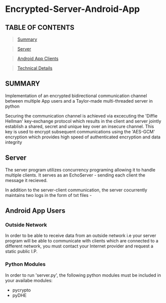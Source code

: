 # Encrypted-Server-Android-App

## TABLE OF CONTENTS

> [ Summary ](#sum)

> [ Server ](#server)

> [ Android App Clients ](#client)

> [ Technical Details ](#tech)


<a name="sum"></a>
## SUMMARY


Implementation of an encrypted bidirectional communication channel between multiple App users and a Taylor-made multi-threaded server in python


Securing the communication channel is achieved via excecuting the 'Diffie Hellman' key-exchange protocol which results in the client and server jointly establish a shared, secret and unique key over an insecure channel. This key is used to encrypt subsequent communications using the 'AES-GCM' encryption which provides high speed of authenticated encryption and data integrity



<a name="AERVER"></a>
## Server

The server program utilizes concurrency programing allowing it to handle multiple clients. It serves as an EchoServer - sending each client the message it 
recieved.

In addition to the server-client communication, the server cocurrently maintains two logs in the form of txt files - 



<a name="client"></a>
## Android App Users


<a name="tech"></a>
### Outside Network


In order to be able to receive data from an outside network i.e your server program will be able to communicate with clients which are connected to a different network, you must contact your Internet provider and request a static public I.P.



### Python Modules
In order to run 'server.py', the following python modules must be included in your availabe modules:
- pycrypto
- pyDHE


